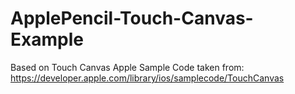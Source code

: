# ApplePencil-Touch-Canvas-Example
Based on Touch Canvas Apple Sample Code taken from: https://developer.apple.com/library/ios/samplecode/TouchCanvas
